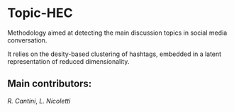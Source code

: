 # Topic-HEC

Methodology aimed at detecting the main discussion topics in social media conversation.

It relies on the desity-based clustering of hashtags, embedded in a latent representation of reduced dimensionality.

## Main contributors:
*R. Cantini*, *L. Nicoletti*
